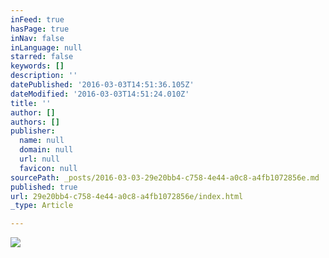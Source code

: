 ```yaml
---
inFeed: true
hasPage: true
inNav: false
inLanguage: null
starred: false
keywords: []
description: ''
datePublished: '2016-03-03T14:51:36.105Z'
dateModified: '2016-03-03T14:51:24.010Z'
title: ''
author: []
authors: []
publisher:
  name: null
  domain: null
  url: null
  favicon: null
sourcePath: _posts/2016-03-03-29e20bb4-c758-4e44-a0c8-a4fb1072856e.md
published: true
url: 29e20bb4-c758-4e44-a0c8-a4fb1072856e/index.html
_type: Article

---
```

![](https://the-grid-user-content.s3-us-west-2.amazonaws.com/3645fae9-b0bb-49aa-a6a6-0d0a10c10201.jpg)